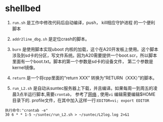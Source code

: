 # shellbed

1.  `run.sh` 是工作中修改代码后自动编译，push， kill相应守护进程 的一个便利脚本
2. `addr2line_dbg.sh` 是定位crash的脚本。
3. `burn` 是使用脚本实现uboot 内核的加载，这个在A20开发板上使用。这个脚本涉及到sd卡的分区，写文件系统。因为A20需要提供一个boot.scr，所以脚本里面有一个boot.txt。脚本的第一个参数是sd卡的设备文件， 第二个参数是kernel镜像。

4. `return` 是一个将cpp里面的“return XXX” 转换为“RETURN（XXX）”的脚本。

5. `run_L2.sh` 是自动从suntec服务器上下载，并且编译。如果每周一到周五的凌晨3点半运行脚本,需要`crontab`， 参考了[网络](http://linuxtools-rst.readthedocs.org/zh_CN/latest/tool/crontab.html) , 使用`vi` 编辑需要编辑$HOME目录下的. profile文件，在其中加入这样一行:`EDITOR=vi; export EDITOR`

```
执行命令:"crontab -e"
30 6 * * 1-5 ~/suntec/run_L2.sh > ~/suntec/L2log.log 2>&1
```

